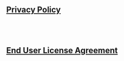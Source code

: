 <h2><a href="https://jasonyeungmf.github.io/colorBlockPuzzle/privacyPolicy.html" style="text-decoration: underline;">Privacy Policy</a><h2>
<br>
<h2><a href="https://jasonyeungmf.github.io/colorBlockPuzzle/eula.html" style="text-decoration: underline;">End User License Agreement</a><h2>
